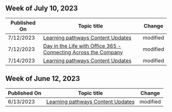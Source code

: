 <!-- This file is generated automatically each week. Changes made to this file will be overwritten.-->



## Week of July 10, 2023


| Published On |Topic title | Change |
|------|------------|--------|
| 7/12/2023 | [Learning pathways Content Updates](/Office365/CustomLearning/custom_contentupdates) | modified |
| 7/12/2023 | [Day in the Life with Office 365 - Connecting Across the Company](/Office365/CustomLearning/ditl_connect) | modified |
| 7/14/2023 | [Learning pathways Content Updates](/Office365/CustomLearning/custom_contentupdates) | modified |


## Week of June 12, 2023


| Published On |Topic title | Change |
|------|------------|--------|
| 6/13/2023 | [Learning pathways Content Updates](/Office365/CustomLearning/custom_contentupdates) | modified |
